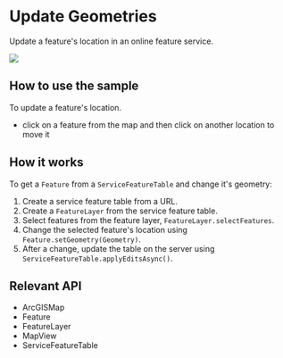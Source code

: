 # Update Geometries

Update a feature's location in an online feature service.

![]("UpdateGeometries.gif)

## How to use the sample

To update a feature's location.
 - click on a feature from the map and then click on another location to move it

## How it works

To get a `Feature` from a `ServiceFeatureTable` and change it's geometry:


 1. Create a service feature table from a URL.
 2. Create a `FeatureLayer` from the service feature table.
 3. Select features from the feature layer, `FeatureLayer.selectFeatures`.
 4. Change the selected feature's location using `Feature.setGeometry(Geometry)`.
 5. After a change, update the table on the server using `ServiceFeatureTable.applyEditsAsync()`.


## Relevant API


 * ArcGISMap
 * Feature
 * FeatureLayer
 * MapView
 * ServiceFeatureTable


